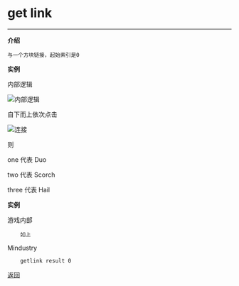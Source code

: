 # get link

---

**介绍**

    与一个方块链接，起始索引是0

**实例**

内部逻辑

![内部逻辑](/Mindustry-guide/Guide/example/getLink.png)

自下而上依次点击

![连接](/Mindustry-guide/Guide/img/getLink.png)

则

one 代表 Duo

two 代表 Scorch

three 代表 Hail

**实例**

游戏内部
```
    如上
```
Mindustry
```
    getlink result 0
```

[返回](https://lanluz.github.io/Mindustry-guide/)